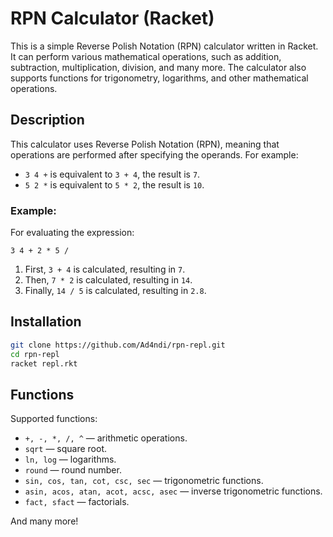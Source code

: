 # RPN Calculator (Racket)

This is a simple Reverse Polish Notation (RPN) calculator written in Racket. It can perform various mathematical operations, such as addition, subtraction, multiplication, division, and many more. The calculator also supports functions for trigonometry, logarithms, and other mathematical operations.

## Description

This calculator uses Reverse Polish Notation (RPN), meaning that operations are performed after specifying the operands. For example:

- `3 4 +` is equivalent to `3 + 4`, the result is `7`.
- `5 2 *` is equivalent to `5 * 2`, the result is `10`.

### Example:

For evaluating the expression:

```
3 4 + 2 * 5 /
```

1. First, `3 + 4` is calculated, resulting in `7`.
2. Then, `7 * 2` is calculated, resulting in `14`.
3. Finally, `14 / 5` is calculated, resulting in `2.8`.

## Installation

   ```bash
   git clone https://github.com/Ad4ndi/rpn-repl.git
   cd rpn-repl
   racket repl.rkt
   ```

## Functions

Supported functions:

- `+, -, *, /, ^` — arithmetic operations.
- `sqrt` — square root.
- `ln, log` — logarithms.
- `round` — round number.
- `sin, cos, tan, cot, csc, sec` — trigonometric functions.
- `asin, acos, atan, acot, acsc, asec` — inverse trigonometric functions.
- `fact, sfact` — factorials.

And many more!
